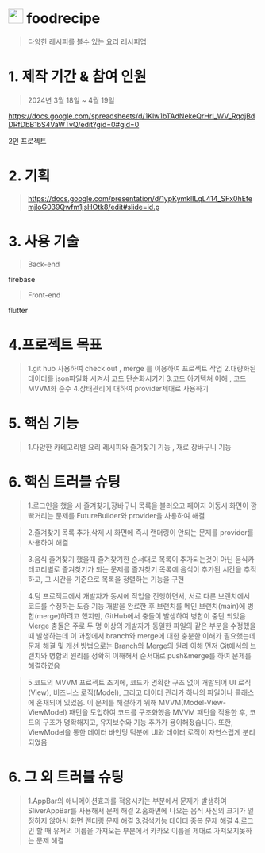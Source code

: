# <img src="https://github.com/user-attachments/assets/0ea40838-544e-4b9d-adae-758f55cfdb59" width="30 " height="30"> foodrecipe

> 다양한 레시피를 볼수 있는 요리 레시피앱

# 1. 제작 기간 & 참여 인원
>2024년 3월 18일 ~ 4월 19일 

https://docs.google.com/spreadsheets/d/1Klw1bTAdNekeQrHrI_WV_RqojBdDRfDbB1bS4VaWTvQ/edit?gid=0#gid=0

2인 프로젝트

# 2. 기획

>https://docs.google.com/presentation/d/1ypKymklILqL414_SFx0hEfemjloG039Qwfm1jsHOtk8/edit#slide=id.p

# 3. 사용 기술

>Back-end

firebase

>Front-end

flutter


# 4.프로젝트 목표

>1.git hub 사용하여 check out , merge 를 이용하여 프로젝트 작업
>2.대량화된 데이터를 json파일화 시켜서 코드 단순화시키기
>3.코드 아키텍쳐 이해 , 코드 MVVM화 준수 
>4.상태관리에 대하여 provider제대로 사용하기  


# 5. 핵심 기능
>1.다양한 카테고리별 요리 레시피와 즐겨찾기 기능 , 재료 장바구니 기능 

# 6. 핵심 트러블 슈팅

>1.로그인을 했을 시 즐겨찾기,장바구니 목록을 불러오고 페이지 이동시 화면이 깜빡거리는 문제를 FutureBuilder와 provider을 사용하여 해결

>2.즐겨찾기 목록 추가,삭제 시 화면에 즉시 랜더링이 안되는 문제를 provider를 사용하여 해결

>3.음식 즐겨찾기 했을때 즐겨찾기한 순서대로 목록이 추가되는것이 아닌 음식카테고리별로 즐겨찾기가 되는 문제를 즐겨찾기 목록에 음식이 추가된 시간을 추적하고, 그 시간을 기준으로 목록을 정렬하는 기능을 구현 


>4.팀 프로젝트에서 개발자가 동시에 작업을 진행하면서, 서로 다른 브랜치에서 코드를 수정하는 도중 기능 개발을 완료한 후 브랜치를 메인 브랜치(main)에 병합(merge)하려고 했지만, GitHub에서 충돌이 발생하여 병합이 중단 되었음 
Merge 충돌은 주로 두 명 이상의 개발자가 동일한 파일의 같은 부분을 수정했을 때 발생하는데 이 과정에서 branch와 merge에 대한 충분한 이해가 필요했는데 문제 해결 및 개선 방법으로는 Branch와 Merge의 원리 이해 먼저 Git에서의 브랜치와 병합의 원리를 정확히 이해해서 순서대로 push&merge를 하여 문제를 해결하였음

>5.코드의 MVVM 
프로젝트 초기에, 코드가 명확한 구조 없이 개발되어 UI 로직(View), 비즈니스 로직(Model), 그리고 데이터 관리가 하나의 파일이나 클래스에 혼재되어 있었음. 
이 문제를 해결하기 위해 MVVM(Model-View-ViewModel) 패턴을 도입하여 코드를 구조화했음 MVVM 패턴을 적용한 후, 코드의 구조가 명확해지고, 유지보수와 기능 추가가 용이해졌습니다. 또한, ViewModel을 통한 데이터 바인딩 덕분에 UI와 데이터 로직이 자연스럽게 분리되었음

# 6. 그 외 트러블 슈팅
>1.AppBar의 애니메이션효과를 적용시키는 부분에서 문제가 발생하여 SliverAppBar를 사용해서 문제 해결
>2.홈화면에 나오는 음식 사진의 크기가 일정하지 않아서 화면 랜더링 문제 해결
>3.검색기능 데이터 중복 문제 해결 
>4.로그인 할 때 유저의 이름을 가져오는 부분에서 카카오 이름을 제대로 가져오지못하는 문제 해결 


